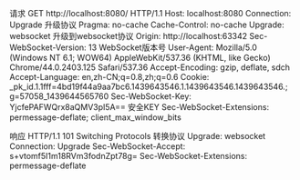 请求
GET http://localhost:8080/ HTTP/1.1
Host: localhost:8080
Connection: Upgrade 升级协议
Pragma: no-cache
Cache-Control: no-cache
Upgrade: websocket 升级到websocket协议
Origin: http://localhost:63342
Sec-WebSocket-Version: 13 WebSocket版本号
User-Agent: Mozilla/5.0 (Windows NT 6.1; WOW64) AppleWebKit/537.36 (KHTML, like Gecko) Chrome/44.0.2403.125 Safari/537.36
Accept-Encoding: gzip, deflate, sdch
Accept-Language: en,zh-CN;q=0.8,zh;q=0.6
Cookie: _pk_id.1.1fff=4bd19f44a9aa7bc6.1439643546.1.1439643546.1439643546.; g=57058_1439644565760
Sec-WebSocket-Key: YjcfePAFWQrx8aQMV3pI5A== 安全KEY
Sec-WebSocket-Extensions: permessage-deflate; client_max_window_bits

响应
HTTP/1.1 101 Switching Protocols 转换协议
Upgrade: websocket
Connection: Upgrade
Sec-WebSocket-Accept: s+vtomf5I1m18RVm3fodnZpt78g=
Sec-WebSocket-Extensions: permessage-deflate




